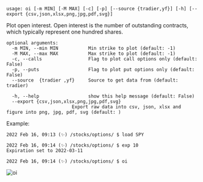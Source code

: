 ```
usage: oi [-m MIN] [-M MAX] [-c] [-p] [--source {tradier,yf}] [-h] [--export {csv,json,xlsx,png,jpg,pdf,svg}]
```

Plot open interest. Open interest is the number of outstanding contracts, which typically represent one hundred shares.

```
optional arguments:
  -m MIN, --min MIN           Min strike to plot (default: -1)
  -M MAX, --max MAX           Max strike to plot (default: -1)
  -c, --calls                 Flag to plot call options only (default: False)
  -p, --puts                  Flag to plot put options only (default: False)
  --source  {tradier ,yf}     Source to get data from (default: tradier)

  -h, --help                  show this help message (default: False)
  --export {csv,json,xlsx,png,jpg,pdf,svg}
                        Export raw data into csv, json, xlsx and figure into png, jpg, pdf, svg (default: )
```

Example:
```
2022 Feb 16, 09:13 (✨) /stocks/options/ $ load SPY

2022 Feb 16, 09:14 (✨) /stocks/options/ $ exp 10
Expiration set to 2022-03-11

2022 Feb 16, 09:14 (✨) /stocks/options/ $ oi
```

![oi](https://user-images.githubusercontent.com/46355364/154282811-b8b7d36b-2e4e-44c0-8026-b244d97a8608.png)

